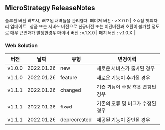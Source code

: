 ## MicroStrategy ReleaseNotes
솔루션 버전 배포시, 배포된 내역들을 관리한다.
메이저 버전 : v.X.0.0 | 소수점 첫쨰자리 업데이트 | 상품 또는 서비스 버전으로 신규버전 또는 이전버전과 호환이 불가할 정도로 매우 큰변화가 발생한경우
마이너 버전 : v.1.X.0 |
패치 버전   : v.1.0.X |
### Web Solution
|버전|날짜|유형|변경이력|
|---|---|---|---|
|v1.0.0|2022.01.26|new|새로운 서비스가 출시된 경우|
|v1.1.0|2022.01.26|feature|새로운 기능이 추가된 경우|
|v1.1.1|2022.01.26|changed|기존 기능이 수정 혹은 변경된 경우|
|v1.1.1|2022.01.26|fixed|기존의 오류 및 버그가 수정된 경우|
|v1.1.1|2022.01.26|deprecreated|제공된 기능이 중단된 경우|


